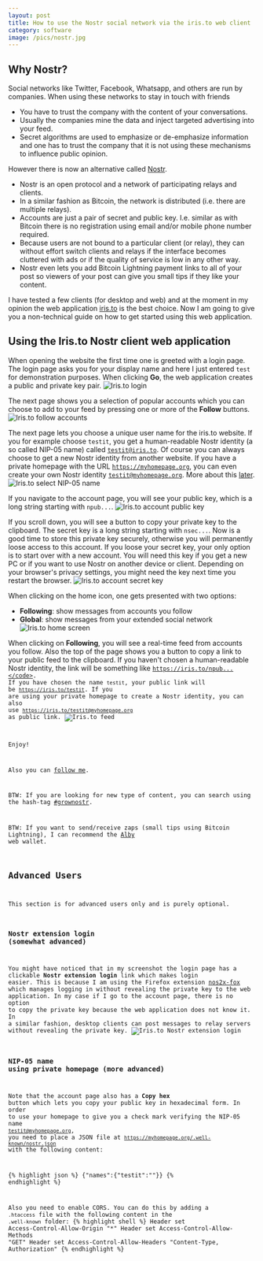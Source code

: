 ```yaml
---
layout: post
title: How to use the Nostr social network via the iris.to web client
category: software
image: /pics/nostr.jpg
---
```


## Why Nostr?
Social networks like Twitter, Facebook, Whatsapp, and others are run by companies.
When using these networks to stay in touch with friends
* You have to trust the company with the content of your conversations.
* Usually the companies mine the data and inject targeted advertising into your feed.
* Secret algorithms are used to emphasize or de-emphasize information and one has to trust the company that it is not using these mechanisms to influence public opinion.

However there is now an alternative called [Nostr][1].
* Nostr is an open protocol and a network of participating relays and clients.
* In a similar fashion as Bitcoin, the network is distributed (i.e. there are multiple relays).
* Accounts are just a pair of secret and public key. I.e. similar as with Bitcoin there is no registration using email and/or mobile phone number required.
* Because users are not bound to a particular client (or relay), they can without effort switch clients and relays if the interface becomes cluttered with ads or if the quality of service is low in any other way.
* Nostr even lets you add Bitcoin Lightning payment links to all of your post so viewers of your post can give you small tips if they like your content.

I have tested a few clients (for desktop and web) and at the moment in my opinion the web application [iris.to][2] is the best choice.
Now I am going to give you a non-technical guide on how to get started using this web application.

## Using the Iris.to Nostr client web application
When opening the website the first time one is greeted with a login page.
The login page asks you for your display name and here I just entered <code>test</code> for demonstration purposes.
When clicking **Go**, the web application creates a public and private key pair.
![Iris.to login](/pics/iris-1-login.png)

The next page shows you a selection of popular accounts which you can choose to add to your feed by pressing one or more of the **Follow** buttons.
![Iris.to follow accounts](/pics/iris-2-follow.png)

The next page lets you choose a unique user name for the iris.to website.
If you for example choose <code>testit</code>, you get a human-readable Nostr identity (a so called NIP-05 name) called <code>testit@iris.to</code>.
Of course you can always choose to get a new Nostr identity from another website.
If you have a private homepage with the URL <code>https://myhomepage.org</code>, you can even create your own Nostr identity <code>testit@myhomepage.org</code>.
More about this [later](#nip-05-name-using-private-homepage-more-advanced).
![Iris.to select NIP-05 name](/pics/iris-3-nip-05.png)

If you navigate to the account page, you will see your public key, which is a long string starting with <code>npub...</code>.
![Iris.to account public key](/pics/iris-4-account.png)

If you scroll down, you will see a button to copy your private key to the clipboard.
The secret key is a long string starting with <code>nsec...</code>.
Now is a good time to store this private key securely, otherwise you will permanently loose access to this account.
If you loose your secret key, your only option is to start over with a new account.
You will need this key if you get a new PC or if you want to use Nostr on another device or client.
Depending on your browser's privacy settings, you might need the key next time you restart the browser.
![Iris.to account secret key](/pics/iris-5-nsec.png)

When clicking on the home icon, one gets presented with two options:
* **Following**: show messages from accounts you follow
* **Global**: show messages from your extended social network
![Iris.to home screen](/pics/iris-7-home.png)

When clicking on **Following**, you will see a real-time feed from accounts you follow.
Also the top of the page shows you a button to copy a link to your public feed to the clipboard.
If you haven't chosen a human-readable Nostr identity, the link will be something like <code>https://iris.to/npub...</code>.
If you have chosen the name <code>testit</code>, your public link will be <code>https://iris.to/testit</code>.
If you are using your private homepage to create a Nostr identity, you can also use <code>https://iris.to/testit@myhomepage.org</code> as public link.
![Iris.to feed](/pics/iris-8-following.png)

Enjoy!

Also you can [follow me][4].

BTW: If you are looking for new type of content, you can search using the hash-tag [#grownostr][6].

BTW: If you want to send/receive zaps (small tips using Bitcoin Lightning), I can recommend the [Alby][5] web wallet.

## Advanced Users
This section is for advanced users only and is purely optional.

### Nostr extension login (somewhat advanced)
You might have noticed that in my screenshot the login page has a clickable **Nostr extension login** link which makes login easier.
This is because I am using the Firefox extension [nos2x-fox][3] which manages logging in without revealing the private key to the web application.
In my case if I go to the account page, there is no option to copy the private key because the web application does not know it.
In a similar fashion, desktop clients can post messages to relay servers without revealing the private key.
![Iris.to Nostr extension login](/pics/iris-6-nostr-extension.png)

### NIP-05 name using private homepage (more advanced)
Note that the account page also has a **Copy hex** button which lets you copy your public key in hexadecimal form.
In order to use your homepage to give you a check mark verifying the NIP-05 name <code>testit@myhomepage.org</code>, you need to place a JSON file at <code>https://myhomepage.org/.well-known/nostr.json</code> with the following content:

{% highlight json %}
{"names":{"testit":"<your public hex key>"}}
{% endhighlight %}

Also you need to enable CORS.
You can do this by adding a <code>.htaccess</code> file with the following content in the <code>.well-known</code> folder:
{% highlight shell %}
Header set Access-Control-Allow-Origin "*"
Header set Access-Control-Allow-Methods "GET"
Header set Access-Control-Allow-Headers "Content-Type, Authorization"
{% endhighlight %}

[1]: https://nostr.com/
[2]: https://iris.to/
[3]: https://addons.mozilla.org/en-GB/firefox/addon/nos2x-fox/
[4]: https://iris.to/wedesoft
[5]: https://getalby.com/
[6]: https://iris.to/search/%23grownostr
